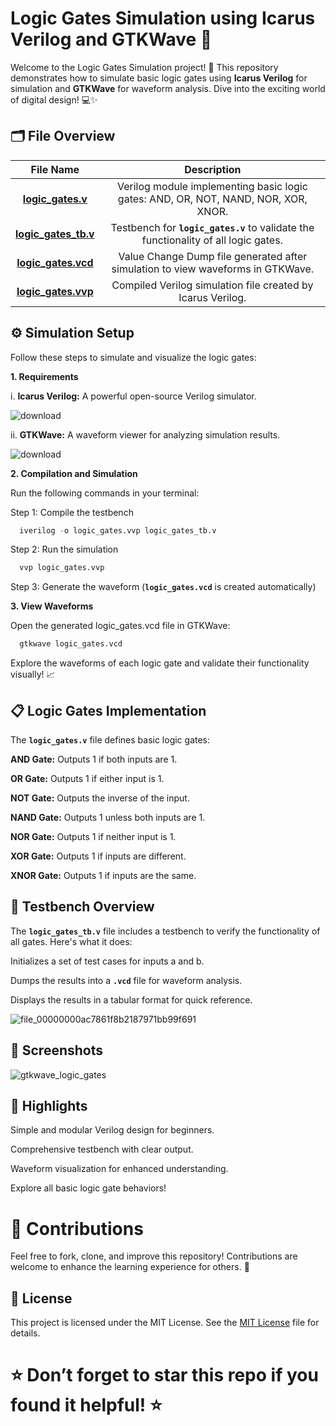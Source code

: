 # Logic Gates Simulation using Icarus Verilog and GTKWave 🚀

Welcome to the Logic Gates Simulation project! 🎉 This repository demonstrates how to simulate basic logic gates using **Icarus Verilog** for simulation and **GTKWave** for waveform analysis. Dive into the exciting world of digital design! 💻✨

## 🗂 File Overview

| 	File Name	 | 	Description	 |  
| 	:-----:	 | 	:-----:	 | 	 
| 	**[logic_gates.v](https://github.com/VarshithGovi/Logic_gates/blob/main/logic_gates.v)**	| 	Verilog module implementing basic logic gates: AND, OR, NOT, NAND, NOR, XOR, XNOR.
| 	**[logic_gates_tb.v](https://github.com/VarshithGovi/Logic_gates/blob/main/logic_gates_tb.v)**	| 	Testbench for **`logic_gates.v`** to validate the functionality of all logic gates.	|  
| 	**[logic_gates.vcd](https://github.com/VarshithGovi/Logic_gates/blob/main/Logic_Gates.vcd)**	| 	Value Change Dump file generated after simulation to view waveforms in GTKWave.	| 
| 	**[logic_gates.vvp](https://github.com/VarshithGovi/Logic_gates/blob/main/logic_gates_tb.vvp)**	| 	Compiled Verilog simulation file created by Icarus Verilog.	| 

## ⚙️ Simulation Setup

Follow these steps to simulate and visualize the logic gates:

**1. Requirements**

i. **Icarus Verilog:** A powerful open-source Verilog simulator.

  ![download](https://github.com/user-attachments/assets/8a0914ea-b2b0-4cf2-82ed-1e84c8589c29)


ii. **GTKWave:** A waveform viewer for analyzing simulation results. 
  
  ![download](https://github.com/user-attachments/assets/f1da217a-4e2f-4aaf-8ad0-d041c6151962)


**2. Compilation and Simulation**

Run the following commands in your terminal:

Step 1: Compile the testbench
```python
  iverilog -o logic_gates.vvp logic_gates_tb.v
```

Step 2: Run the simulation
```python
  vvp logic_gates.vvp
```

Step 3: Generate the waveform (**`logic_gates.vcd`** is created automatically)

**3. View Waveforms**

Open the generated logic_gates.vcd file in GTKWave:
```python
  gtkwave logic_gates.vcd
```

Explore the waveforms of each logic gate and validate their functionality visually! 📈

## 📋 Logic Gates Implementation

The **`logic_gates.v`** file defines basic logic gates:

**AND Gate:** Outputs 1 if both inputs are 1.

**OR Gate:** Outputs 1 if either input is 1.

**NOT Gate:** Outputs the inverse of the input.

**NAND Gate:** Outputs 1 unless both inputs are 1.

**NOR Gate:** Outputs 1 if neither input is 1.

**XOR Gate:** Outputs 1 if inputs are different.

**XNOR Gate:** Outputs 1 if inputs are the same.

## 📜 Testbench Overview

The **`logic_gates_tb.v`** file includes a testbench to verify the functionality of all gates. Here's what it does:

Initializes a set of test cases for inputs a and b.

Dumps the results into a **`.vcd`** file for waveform analysis.

Displays the results in a tabular format for quick reference.


![file_00000000ac7861f8b2187971bb99f691](https://github.com/user-attachments/assets/7dcc5aad-baac-4e96-8175-a45eb022528d)


## 📸 Screenshots

![gtkwave_logic_gates](https://github.com/user-attachments/assets/e2b6252b-6f73-4752-998c-2bc259167690)


## 🌟 Highlights

Simple and modular Verilog design for beginners.

Comprehensive testbench with clear output.

Waveform visualization for enhanced understanding.

Explore all basic logic gate behaviors!

# 🤝 Contributions

Feel free to fork, clone, and improve this repository! Contributions are welcome to enhance the learning experience for others. 🚀

## 📜 License
 This project is licensed under the MIT License. See the [MIT License](LICENSE) file for details.

# ⭐ Don’t forget to star this repo if you found it helpful! ⭐


